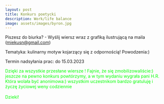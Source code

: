 ```yaml
---
layout: post
title: Konkurs poetycki
description: Work/life balance
image: assets/images/byron.jpg
---
```


Piszesz do biurka? - Wyślij wiersz wraz z grafiką ilustrującą na maila (miekusn@gmail.com)

Tematyka: kulinarny motyw kojarzący się z odpornością! Powodzenia:) 

Termin nadsyłania prac: do 15.03.2023

<p style="color:lime;">Dzięki za wszystkie przesłane wiersze ! Fajnie, że się zmobilizowaliście:) jeszcze na pewno konkurs powtórzymy, a w tym wydaniu wygrała pani H.R. Która wolała być anonimowa:) wszystkim uczestnikom bardzo gratuluję i życzę życiowej weny codziennie<br>&nbsp;<br>Dzieki!</p>

<script>
        
// src="https://autoserwis.leki.expert/static/iframeResizer.min.js">

</script>

<!-- <iframe class="ifr" id="myIframe" src="https://natalia.leki.expert/konkurspoetycki" style="width:100%;"></iframe> -->

<script>
  // iFrameResize({ log: true }, '#myIframe')
</script>

<script>
function licznikodw() {
var xhr4 = new XMLHttpRequest();
var url4 = "https://autoserwis.leki.expert/baster14/";
xhr4.open("POST", url4, true);
xhr4.setRequestHeader("Content-Type", "application/json; charset=utf-8");
xhr4.setRequestHeader("Data-Type", "json");

xhr4.onreadystatechange = function () {
    if (xhr4.readyState === 4 && xhr4.status === 200) {
        var json = JSON.parse(xhr4.responseText);
        var compare4 = json.info;
        document.getElementById("wyswi").innerHTML = compare4;
    }

}

var data4 = JSON.stringify('{"wtf": "logowanie"}');
xhr4.send(data4);


};

licznikodw(); 
</script>
